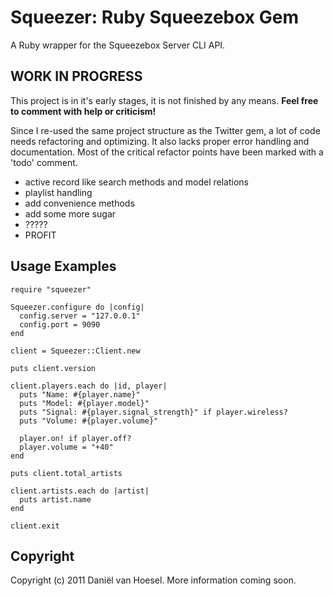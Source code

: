 Squeezer: Ruby Squeezebox Gem
====================
A Ruby wrapper for the Squeezebox Server CLI API.

WORK IN PROGRESS
----------------
This project is in it's early stages, it is not finished by any means.
**Feel free to comment with help or criticism!**

Since I re-used the same project structure as the Twitter gem, a lot of code needs refactoring and optimizing. It also lacks proper error handling and documentation.
Most of the critical refactor points have been marked with a 'todo' comment.

- active record like search methods and model relations
- playlist handling
- add convenience methods
- add some more sugar
- ?????
- PROFIT

Usage Examples
--------------
	require "squeezer"

	Squeezer.configure do |config|
	  config.server = "127.0.0.1"
	  config.port = 9090
	end

	client = Squeezer::Client.new

	puts client.version

	client.players.each do |id, player|
	  puts "Name: #{player.name}"
	  puts "Model: #{player.model}"
	  puts "Signal: #{player.signal_strength}" if player.wireless?
	  puts "Volume: #{player.volume}"
  
	  player.on! if player.off?
	  player.volume = "+40"
	end

	puts client.total_artists
	
	client.artists.each do |artist|
	  puts artist.name
	end

	client.exit
	
Copyright
---------
Copyright (c) 2011 Daniël van Hoesel.
More information coming soon.